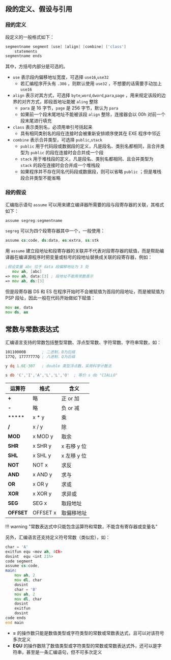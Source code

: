 
## 段的定义、假设与引用

### 段的定义

段定义的一般格式如下：

```asm
segmentname segment [use] [align] [combine] ['class']
	statements
segmentname ends
```

其中，方括号内部分是可选的。

- `use` 表示段内偏移地址宽度，可选择 `use16`,`use32` 
	- 若汇编程序开头有 `.386` ，则默认使用 `use32` ，不想要的话需要手动加上 `use16`
- `align` 表示对其方式，可选择 `byte`,`word`,`dword`,`para`,`page` ，用来规定该段的边界的对齐方式，即段首地址能被 `aling` 整除
	- `para` 是 16 字节，`page` 是 256 字节，默认为 `para`
	- 如果前一个段末尾地址不能被该段 `align` 整除，连接器会以 00h 对前一个段末尾进行填充
- `class` 表示类别名，必须用单引号括起来
	- 具有相同类别名的段在连接时会被重新安排顺序使其在 EXE 程序中邻近
- `combine` 表示合并类型，可选择 `public`,`stack`
	- `public` 用于代码段或数据段的定义，凡是段名、类别名都相同，且合并类型为 `public` 的段在连接时会合并成一个段
	- `stack` 用于堆栈段的定义，凡是段名、类别名都相同、且合并类型为 `stack` 的段在连接时会合并成一个堆栈段
	- 如果程序并不存在同名代码段或数据段，则可以省略 `public` ；但是堆栈段合并类型不能省略

### 段的假设

汇编指示语句 `assume` 可以用来建立编译器所需要的段与段寄存器的关联，其格式如下：

```asm
assume segreg:segmentname
```

`segreg` 可以为四个段寄存器其中一个，一般使用：

```asm
assume cs:code, ds:data, es:extra, ss:stk
```

用 `assume` 建立段地址和段寄存器的关联并不代表对段寄存器的赋值，而是帮助编译器在编译源程序时把变量或标号的段地址替换成关联的段寄存器，例如：

```asm
;假设变量 abc 位于 data 段偏移地址为 3 处
   mov ah, [abc]
=> mov ah, data:[3] ; 段地址不能用常数表示
=> mov ah, ds:[3]
```

但是段寄存器 DS 和 ES 在程序开始时不会被赋值为首段的段地址，而是被赋值为 PSP 段址，因此一般在代码开始做如下赋值：

```asm
mov ax, data
mov ds, ax
```

## 常数与常数表达式

汇编语言支持的常数包括整型常数、浮点型常数、字符常数、字符串常数，如：

```asm
10110000B       ; 二进制，B为后缀
177Q, 17777777Q ; 八进制，Q为后缀

y dq 1.6E-307   ; double 类型浮点数，采用科学计数法

s db 'C','I','A','L','L','O'  ; 等价 s db "CIALLO"
```


| 运算符        | 格式       | 含义       |
| ---------- | -------- | -------- |
| **+**      | 略        | 正 or 加   |
| **-**      | 略        | 负 or 减   |
| *****      | x * y    | 乘        |
| **/**      | x / y    | 除        |
| **MOD**    | x MOD y  | 取余       |
| **SHR**    | x SHR y  | x 右移 y 位 |
| **SHL**    | x SHL y  | x 左移 y 位 |
| **NOT**    | NOT x    | 求反       |
| **AND**    | x AND y  | 求与       |
| **OR**     | x OR y   | 求或       |
| **XOR**    | x XOR y  | 求异或      |
| **SEG**    | SEG x    | 取段地址     |
| **OFFSET** | OFFSET x | 取偏移地址    |

!!! warning "常数表达式中只能包含运算符和常数，不能含有寄存器或变量名"

另外，汇编语言还支持定义符号常数（类似宏），如：

```asm
char = 'A'
exitfun equ <mov ah, 4Ch>
dosint  equ <int 21h>
code segment
assume cs:code,
main:
	mov ah, 2
	mov dl, char
	dosint
	char = 'B'
	mov ah, 2
	mov dl, char
	dosint
	exitfun
	dosint
code ends
end main
```

- **=** 的操作数只能是数值类型或字符类型的常数或常数表达式，且可以对该符号多次定义
- **EQU** 的操作数除了数值类型或字符类型的常数或常数表达式外，还可以是字符串，甚至是一条汇编语句，但不可多次定义

